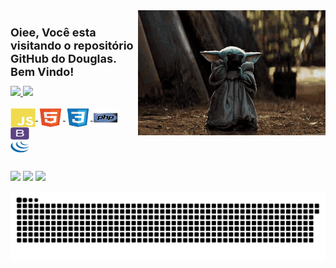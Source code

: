 <img align="right" width="300" height="200" src="https://github.com/douglassilvino/douglassilvino/blob/main/coffeBabyYoda.gif">
<div font-family: 'Ubuntu Condensed', sans-serif;>
<h1 style= "font-size: 18px">Oiee, Você esta visitando o repositório <br>GitHub do Douglas. Bem Vindo!</h1>
</div>
  <a href="https://github.com/douglassilvino">
  <img height="200em" src="https://github-readme-stats.vercel.app/api?username=douglassilvino&show_icons=true&theme=dark&include_all_commits=true&count_private=true"/>


  <img height="200em" src="https://github-readme-stats.vercel.app/api/top-langs/?username=douglassilvino&layout=compact&langs_count=16&theme=dark"/>
<div>
<div style="display: inline_block"><br>
  <img align="center" alt="douglas-Js" height="30" width="40" src="https://raw.githubusercontent.com/devicons/devicon/master/icons/javascript/javascript-plain.svg">
  <img align="center" alt="douglas-HTML" height="30" width="40" src="https://raw.githubusercontent.com/devicons/devicon/master/icons/html5/html5-original.svg">
  <img align="center" alt="douglas-CSS" height="30" width="40" src="https://raw.githubusercontent.com/devicons/devicon/master/icons/css3/css3-original.svg">
  <img align="center" alt="douglas-PhP" height="30" width="40" src="https://raw.githubusercontent.com/devicons/devicon/master/icons/php/php-original.svg">
  <img align="center" alt="douglas-BOOTSTRAP" height="20" width="30" src="https://raw.githubusercontent.com/devicons/devicon/master/icons/bootstrap/bootstrap-plain.svg">
</div>
 <img align="center" alt="douglas-JQUERY" height="20" width="30" src="https://raw.githubusercontent.com/devicons/devicon/master/icons/jquery/jquery-plain.svg">
</div>
  
  ##
 
<div> 
    <a href="https://instagram.com/doug_silvino/" target="_blank"><img src="https://img.shields.io/badge/-Instagram-%23E4405F?style=for-the-badge&logo=instagram&logoColor=white" target="_blank"></a>
  <a href = "mailto: douglasm300@gmail.com"><img src="https://img.shields.io/badge/-Gmail-%23333?style=for-the-badge&logo=gmail&logoColor=white" target="_blank"></a>
  <a href="https://www.linkedin.com/in/douglas-machado-962b47180/" target="_blank"><img src="https://img.shields.io/badge/-LinkedIn-%230077B5?style=for-the-badge&logo=linkedin&logoColor=white" target="_blank"></a> 

  ![Snake animation](https://github.com/douglassilvino/douglassilvino/blob/output/github-contribution-grid-snake.svg)

  
</div>
